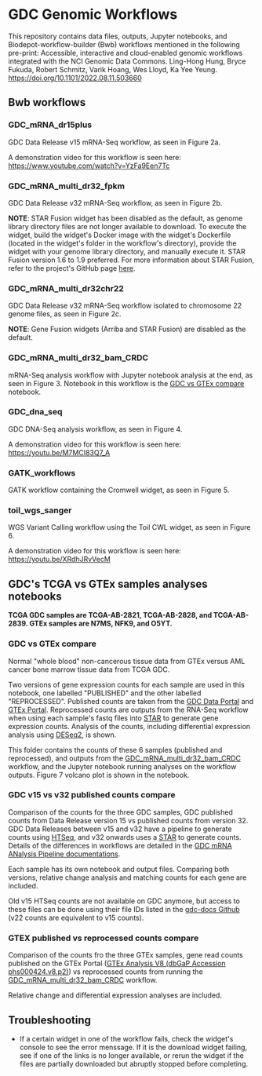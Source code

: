 # GDC Genomic Workflows
This repository contains data files, outputs, Jupyter notebooks, and Biodepot-workflow-builder (Bwb) workflows mentioned in the following pre-print:
Accessible, interactive and cloud-enabled genomic workflows integrated with the NCI Genomic Data Commons. Ling-Hong Hung, Bryce Fukuda, Robert Schmitz, Varik Hoang, Wes Lloyd, Ka Yee Yeung. https://doi.org/10.1101/2022.08.11.503660

## Bwb workflows

### GDC_mRNA_dr15plus
GDC Data Release v15 mRNA-Seq workflow, as seen in Figure 2a.

A demonstration video for this workflow is seen here:
https://www.youtube.com/watch?v=YzFa9Een7Tc

### GDC_mRNA_multi_dr32_fpkm
GDC Data Release v32 mRNA-Seq workflow, as seen in Figure 2b.

**NOTE**: STAR Fusion widget has been disabled as the default, as genome library directory files are not longer available to download. To execute the widget, build the widget's Docker image with the widget's Dockerfile (located in the widget's folder in the workflow's directory), provide the widget with your genome library directory, and manually execute it. STAR Fusion version 1.6 to 1.9 preferred. For more information about STAR Fusion, refer to the project's GitHub page [here](https://github.com/STAR-Fusion/STAR-Fusion).

### GDC_mRNA_multi_dr32chr22
GDC Data Release v32 mRNA-Seq workflow isolated to chromosome 22 genome files, as seen in Figure 2c.

**NOTE**: Gene Fusion widgets (Arriba and STAR Fusion) are disabled as the default.

### GDC_mRNA_multi_dr32_bam_CRDC
mRNA-Seq analysis workflow with Jupyter notebook analysis at the end, as seen in Figure 3. Notebook in this workflow is the [GDC vs GTEx compare](###GDC-vs-GTEx-compare) notebook.

### GDC_dna_seq
GDC DNA-Seq analysis workflow, as seen in Figure 4.

A demonstration video for this workflow is seen here:
https://youtu.be/M7MCI83Q7_A

### GATK_workflows
GATK workflow containing the Cromwell widget, as seen in Figure 5.

### toil_wgs_sanger
WGS Variant Calling workflow using the Toil CWL widget, as seen in Figure 6.

A demonstration video for this workflow is seen here:
https://youtu.be/XRdhJRvVecM

## GDC's TCGA vs GTEx samples analyses notebooks
**TCGA GDC samples are TCGA-AB-2821, TCGA-AB-2828, and TCGA-AB-2839. GTEx samples are N7MS, NFK9, and O5YT.**

### GDC vs GTEx compare
Normal "whole blood" non-cancerous tissue data from GTEx versus AML cancer bone marrow tissue data from TCGA GDC.

Two versions of gene expression counts for each sample are used in this notebook, one labelled "PUBLISHED" and the other labelled "REPROCESSED". Published counts are taken from the [GDC Data Portal](https://portal.gdc.cancer.gov/) and [GTEx Portal](https://gtexportal.org/home/). Reprocessed counts are outputs from the RNA-Seq workflow when using each sample's fastq files into [STAR](https://github.com/alexdobin/STAR) to generate gene expression counts. Analysis of the counts, including differential expression analysis using [DESeq2](https://bioconductor.org/packages/release/bioc/html/DESeq2.html), is shown.

This folder contains the counts of these 6 samples (published and reprocessed), and outputs from the [GDC_mRNA_multi_dr32_bam_CRDC](###-GDC_mRNA_multi_dr32_bam_CRDC) workflow, and the Jupyter notebook running analyses on the workflow outputs. Figure 7 volcano plot is shown in the notebook.

### GDC v15 vs v32 published counts compare
Comparison of the counts for the three GDC samples, GDC published counts from Data Release version 15 vs published counts from version 32. GDC Data Releases between v15 and v32 have a pipeline to generate counts using  [HTSeq](https://github.com/htseq/htseq), and v32 onwards uses a [STAR](https://github.com/alexdobin/STAR) to generate counts. Details of the differences in workflows are detailed in the [GDC mRNA ANalysis Pipeline documentations](https://docs.gdc.cancer.gov/Data/Bioinformatics_Pipelines/Expression_mRNA_Pipeline/).

Each sample has its own notebook and output files. Comparing both versions, relative change analysis and matching counts for each gene are included.

Old v15 HTSeq counts are not available on GDC anymore, but access to these files can be done using their file IDs listed in the [gdc-docs Github](https://github.com/NCI-GDC/gdc-docs/tree/develop/docs/Data/Release_Notes/GCv36_Manifests) (v22 counts are equivalent to v15 counts).

### GTEX published vs reprocessed counts compare
Comparison of the counts fro the three GTEx samples, gene read counts published on the GTEx Portal ([GTEx Analysis V8 (dbGaP Accession phs000424.v8.p2)](https://gtexportal.org/home/datasets)) vs reprocessed counts from running the [GDC_mRNA_multi_dr32_bam_CRDC](###GDC_mRNA_multi_dr32_bam_CRDC) workflow. 

Relative change and differential expression analyses are included.

## Troubleshooting
- If a certain widget in one of the workflow fails, check the widget's console to see the error menssage. If it is the download widget failing, see if one of the links is no longer available, or rerun the widget if the files are partially downloaded but abruptly stopped before completing.
